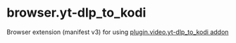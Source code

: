 # browser.yt-dlp_to_kodi

Browser extension (manifest v3) for using [plugin.video.yt-dlp_to_kodi addon](https://github.com/aportela/plugin.video.yt-dlp_to_kodi)
